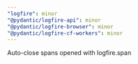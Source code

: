 ```yaml
---
"logfire": minor
"@pydantic/logfire-api": minor
"@pydantic/logfire-browser": minor
"@pydantic/logfire-cf-workers": minor
---
```


Auto-close spans opened with logfire.span
